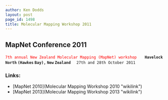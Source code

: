 ```yaml
---
author: Ken Dodds
layout: post
page_id: 1498
title: Molecular Mapping Workshop 2011
---
```

## MapNet Conference 2011

<span style="color:#FF0000">`7th annual New Zealand Molecular Mapping (MapNet) workshop `</span>`  `
**`Havelock` `North` `(Hawkes` `Bay),` `New` `Zealand`**` `
` 27th and 28th October 2011`

### Links:

-   [MapNet 2010](Molecular Mapping Workshop 2010 "wikilink")
-   [MapNet 2013](Molecular Mapping Workshop 2013 "wikilink")

